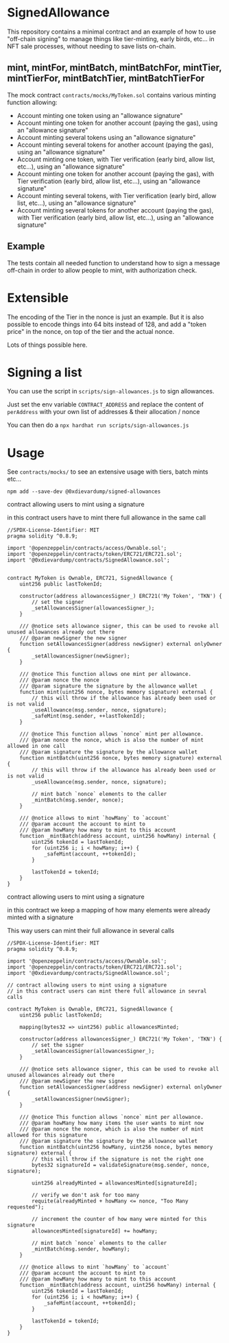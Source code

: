 # SignedAllowance

This repository contains a minimal contract and an example of how to use "off-chain signing" to manage things like tier-minting, early birds, etc... in NFT sale processes, without needing to save lists on-chain.

## mint, mintFor, mintBatch, mintBatchFor, mintTier, mintTierFor, mintBatchTier, mintBatchTierFor

The mock contract `contracts/mocks/MyToken.sol` contains various minting function allowing:

-   Account minting one token using an "allowance signature"
-   Account minting one token for another account (paying the gas), using an "allowance signature"
-   Account minting several tokens using an "allowance signature"
-   Account minting several tokens for another account (paying the gas), using an "allowance signature"
-   Account minting one token, with Tier verification (early bird, allow list, etc...), using an "allowance signature"
-   Account minting one token for another account (paying the gas), with Tier verification (early bird, allow list, etc...), using an "allowance signature"
-   Account minting several tokens, with Tier verification (early bird, allow list, etc...), using an "allowance signature"
-   Account minting several tokens for another account (paying the gas), with Tier verification (early bird, allow list, etc...), using an "allowance signature"

## Example

The tests contain all needed function to understand how to sign a message off-chain in order to allow people to mint, with authorization check.

# Extensible

The encoding of the Tier in the nonce is just an example. But it is also possible to encode things into 64 bits instead of 128, and add a "token price" in the nonce, on top of the tier and the actual nonce.

Lots of things possible here.

# Signing a list

You can use the script in `scripts/sign-allowances.js` to sign allowances.

Just set the env variable `CONTRACT_ADDRESS` and replace the content of `perAddress` with your own list of addresses & their allocation / nonce

You can then do a `npx hardhat run scripts/sign-allowances.js`

# Usage

See `contracts/mocks/` to see an extensive usage with tiers, batch mints etc...

`npm add --save-dev @0xdievardump/signed-allowances`

contract allowing users to mint using a signature

in this contract users have to mint there full allowance in the same call

```solidity
//SPDX-License-Identifier: MIT
pragma solidity ^0.8.9;

import '@openzeppelin/contracts/access/Ownable.sol';
import '@openzeppelin/contracts/token/ERC721/ERC721.sol';
import '@0xdievardump/contracts/SignedAllowance.sol';


contract MyToken is Ownable, ERC721, SignedAllowance {
    uint256 public lastTokenId;

    constructor(address allowancesSigner_) ERC721('My Token', 'TKN') {
        // set the signer
        _setAllowancesSigner(allowancesSigner_);
    }

    /// @notice sets allowance signer, this can be used to revoke all unused allowances already out there
    /// @param newSigner the new signer
    function setAllowancesSigner(address newSigner) external onlyOwner {
        _setAllowancesSigner(newSigner);
    }

    /// @notice This function allows one mint per allowance.
    /// @param nonce the nonce
    /// @param signature the signature by the allowance wallet
    function mint(uint256 nonce, bytes memory signature) external {
        // this will throw if the allowance has already been used or is not valid
        _useAllowance(msg.sender, nonce, signature);
        _safeMint(msg.sender, ++lastTokenId);
    }

    /// @notice This function allows `nonce` mint per allowance.
    /// @param nonce the nonce, which is also the number of mint allowed in one call
    /// @param signature the signature by the allowance wallet
    function mintBatch(uint256 nonce, bytes memory signature) external {
        // this will throw if the allowance has already been used or is not valid
        _useAllowance(msg.sender, nonce, signature);

        // mint batch `nonce` elements to the caller
        _mintBatch(msg.sender, nonce);
    }

    /// @notice allows to mint `howMany` to `account`
    /// @param account the account to mint to
    /// @param howMany how many to mint to this account
    function _mintBatch(address account, uint256 howMany) internal {
        uint256 tokenId = lastTokenId;
        for (uint256 i; i < howMany; i++) {
            _safeMint(account, ++tokenId);
        }

        lastTokenId = tokenId;
    }
}
```

contract allowing users to mint using a signature

in this contract we keep a mapping of how many elements were already minted with a signature

This way users can mint their full allowance in several calls

```solidity
//SPDX-License-Identifier: MIT
pragma solidity ^0.8.9;

import '@openzeppelin/contracts/access/Ownable.sol';
import '@openzeppelin/contracts/token/ERC721/ERC721.sol';
import '@0xdievardump/contracts/SignedAllowance.sol';

// contract allowing users to mint using a signature
// in this contract users can mint there full allowance in sevral calls

contract MyToken is Ownable, ERC721, SignedAllowance {
    uint256 public lastTokenId;

    mapping(bytes32 => uint256) public allowancesMinted;

    constructor(address allowancesSigner_) ERC721('My Token', 'TKN') {
        // set the signer
        _setAllowancesSigner(allowancesSigner_);
    }

    /// @notice sets allowance signer, this can be used to revoke all unused allowances already out there
    /// @param newSigner the new signer
    function setAllowancesSigner(address newSigner) external onlyOwner {
        _setAllowancesSigner(newSigner);
    }

    /// @notice This function allows `nonce` mint per allowance.
    /// @param howMany how many items the user wants to mint now
    /// @param nonce the nonce, which is also the number of mint allowed for this signature
    /// @param signature the signature by the allowance wallet
    function mintBatch(uint256 howMany, uint256 nonce, bytes memory signature) external {
        // this will throw if the signature is not the right one
        bytes32 signatureId = validateSignature(msg.sender, nonce, signature);

        uint256 alreadyMinted = allowancesMinted[signatureId];

        // verify we don't ask for too many
        requite(alreadyMinted + howMany <= nonce, "Too Many requested");

        // increment the counter of how many were minted for this signature
        allowancesMinted[signatureId] += howMany;

        // mint batch `nonce` elements to the caller
        _mintBatch(msg.sender, howMany);
    }

    /// @notice allows to mint `howMany` to `account`
    /// @param account the account to mint to
    /// @param howMany how many to mint to this account
    function _mintBatch(address account, uint256 howMany) internal {
        uint256 tokenId = lastTokenId;
        for (uint256 i; i < howMany; i++) {
            _safeMint(account, ++tokenId);
        }

        lastTokenId = tokenId;
    }
}
```
